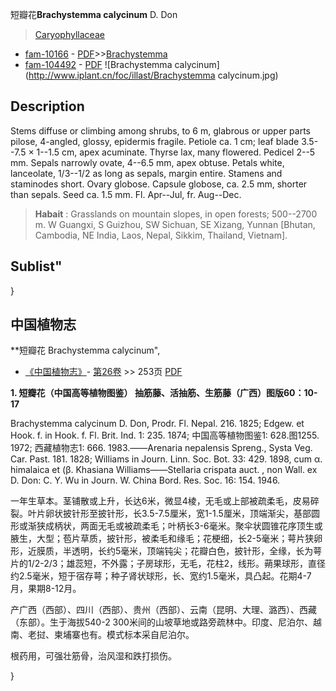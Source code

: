 短瓣花**Brachystemma calycinum** D. Don

> [Caryophyllaceae](http://www.iplant.cn/info/Caryophyllaceae?t=foc)
* [fam-10166](http://www.iplant.cn/foc/fam/10166) - [PDF](http://www.iplant.cn/foc/pdf/Caryophyllaceae.pdf)>>[Brachystemma](http://www.iplant.cn/info/Brachystemma?t=foc)
* [fam-104492](http://www.iplant.cn/foc/fam/104492) - [PDF](http://www.iplant.cn/foc/pdf/Brachystemma.pdf)
![Brachystemma calycinum](http://www.iplant.cn/foc/illast/Brachystemma calycinum.jpg)

## Description

Stems diffuse or climbing among shrubs, to 6 m, glabrous or upper parts pilose, 4-angled, glossy, epidermis fragile. Petiole ca. 1 cm; leaf blade 3.5--7.5 × 1--1.5 cm, apex acuminate. Thyrse lax, many flowered. Pedicel 2--5 mm. Sepals narrowly ovate, 4--6.5 mm, apex obtuse. Petals white, lanceolate, 1/3--1/2 as long as sepals, margin entire. Stamens and staminodes short. Ovary globose. Capsule globose, ca. 2.5 mm, shorter than sepals. Seed ca. 1.5 mm. Fl. Apr--Jul, fr. Aug--Dec.


> **Habait** : 
> Grasslands on mountain slopes, in open forests; 500--2700 m. W Guangxi, S Guizhou, SW Sichuan, SE Xizang, Yunnan [Bhutan, Cambodia, NE India, Laos, Nepal, Sikkim, Thailand, Vietnam].

## Sublist"
}
## 中国植物志



**短瓣花 Brachystemma calycinum",



* [《中国植物志》](http://www.iplant.cn/frps)- [第26卷](http://www.iplant.cn/frps/vol/26) >> 253页 [PDF](http://www.iplant.cn/frps/pdf/26/253.pdf)


**1. 短瓣花（中国高等植物图鉴） 抽筋藤、活抽筋、生筋藤（广西）图版60：10-17**

Brachystemma calycinum D. Don, Prodr. Fl. Nepal. 216. 1825; Edgew. et Hook. f. in Hook. f. Fl. Brit. Ind. 1: 235. 1874; 中国高等植物图鉴1: 628.图1255. 1972; 西藏植物志1: 666. 1983.——Arenaria nepalensis Spreng., Systa Veg. Car. Past. 181. 1828; Williams in Journ. Linn. Soc. Bot. 33: 429. 1898, cum α. himalaica et (β. Khasiana Williams——Stellaria crispata auct. , non Wall. ex D. Don: C. Y. Wu in Journ. W. China Bord. Res. Soc. 16: 154. 1946.

一年生草本。茎铺散或上升，长达6米，微显4棱，无毛或上部被疏柔毛，皮易碎裂。叶片卵状披针形至披针形，长3.5-7.5厘米，宽1-1.5厘米，顶端渐尖，基部圆形或渐狭成柄状，两面无毛或被疏柔毛；叶柄长3-6毫米。聚伞状圆锥花序顶生或腋生，大型；苞片草质，披针形，被柔毛和缘毛；花梗细，长2-5毫米；萼片狭卵形，近膜质，半透明，长约5毫米，顶端钝尖；花瓣白色，披针形，全缘，长为萼片的1/2-2/3；雄蕊短，不外露；子房球形，无毛，花柱2，线形。蒴果球形，直径约2.5毫米，短于宿存萼；种子肾状球形，长、宽约1.5毫米，具凸起。花期4-7月，果期8-12月。

产广西（西部）、四川（西部）、贵州（西部）、云南（昆明、大理、潞西）、西藏（东部）。生于海拔540-2 300米间的山坡草地或路旁疏林中。印度、尼泊尔、越南、老挝、柬埔寨也有。模式标本采自尼泊尔。

根药用，可强壮筋骨，治风湿和跌打损伤。



}